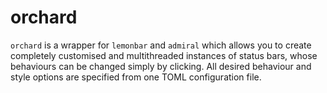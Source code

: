 # orchard

`orchard` is a wrapper for `lemonbar` and `admiral` which allows you to create completely customised and multithreaded instances of status bars, whose behaviours can be changed simply by clicking. All desired behaviour and style options are specified from one TOML configuration file.
